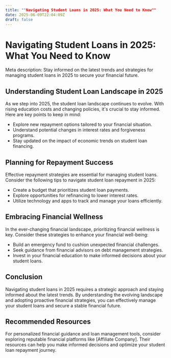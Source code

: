 ```yaml
---
title: ""Navigating Student Loans in 2025: What You Need to Know""
date: 2025-06-09T22:04:09Z
draft: false
---
```


# Navigating Student Loans in 2025: What You Need to Know

Meta description: Stay informed on the latest trends and strategies for managing student loans in 2025 to secure your financial future.

## Understanding Student Loan Landscape in 2025

As we step into 2025, the student loan landscape continues to evolve. With rising education costs and changing policies, it's crucial to stay informed. Here are key points to keep in mind:

- Explore new repayment options tailored to your financial situation.
- Understand potential changes in interest rates and forgiveness programs.
- Stay updated on the impact of economic trends on student loan financing.

## Planning for Repayment Success

Effective repayment strategies are essential for managing student loans. Consider the following tips to navigate student loan repayment in 2025:

- Create a budget that prioritizes student loan payments.
- Explore opportunities for refinancing to lower interest rates.
- Utilize technology and apps to track and manage your loans efficiently.

## Embracing Financial Wellness

In the ever-changing financial landscape, prioritizing financial wellness is key. Consider these strategies to enhance your financial well-being:

- Build an emergency fund to cushion unexpected financial challenges.
- Seek guidance from financial advisors on debt management strategies.
- Invest in your financial education to make informed decisions about your student loans.

## Conclusion

Navigating student loans in 2025 requires a strategic approach and staying informed about the latest trends. By understanding the evolving landscape and adopting proactive financial strategies, you can effectively manage your student loans and secure a stable financial future.

## Recommended Resources

For personalized financial guidance and loan management tools, consider exploring reputable financial platforms like [Affiliate Company]. Their resources can help you make informed decisions and optimize your student loan repayment journey.
